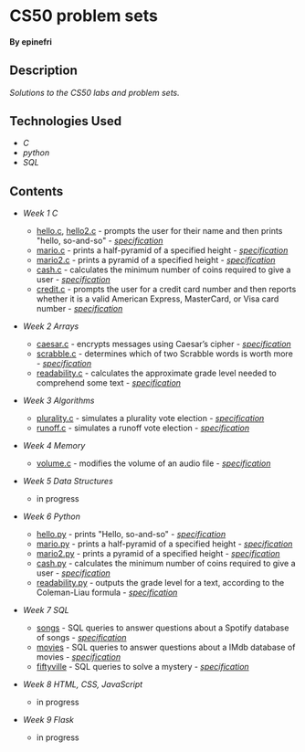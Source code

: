 # CS50 problem sets

#### By epinefri

## Description

_Solutions to the CS50 labs and problem sets._

## Technologies Used

* _C_
* _python_
* _SQL_

## Contents

* _Week 1 C_
  * [hello.c](week1/hello.c), [hello2.c](week1/hello2.c) - prompts the user for their name and then prints "hello, so-and-so" - _[specification](https://cs50.harvard.edu/x/2022/psets/1/hello/)_
  * [mario.c](week1/mario.c) - prints a half-pyramid of a specified height - _[specification](https://cs50.harvard.edu/x/2022/psets/1/mario/less/)_
  * [mario2.c](week1/mario2.c) - prints a pyramid of a specified height - _[specification](https://cs50.harvard.edu/x/2022/psets/1/mario/more/)_
  * [cash.c](week1/cash.c) - calculates the minimum number of coins required to give a user  - _[specification](https://cs50.harvard.edu/x/2022/psets/1/cash/)_
  * [credit.c](week1/credit.c) - prompts the user for a credit card number and then reports whether it is a valid American Express, MasterCard, or Visa card number - _[specification](https://cs50.harvard.edu/x/2022/psets/1/credit/)_ 
  
* _Week 2 Arrays_
  * [caesar.c](week2/caesar.c) - encrypts messages using Caesar’s cipher - _[specification](https://cs50.harvard.edu/x/2022/psets/2/caesar/)_
  * [scrabble.c](week2/scrabble.c) - determines which of two Scrabble words is worth more - _[specification](https://cs50.harvard.edu/x/2022/labs/2)_
  * [readability.c](week2/readability.c) - calculates the approximate grade level needed to comprehend some text - _[specification](https://cs50.harvard.edu/x/2022/psets/2)_
  
* _Week 3 Algorithms_
  * [plurality.c](week3/plurality.c) - simulates a plurality vote election - _[specification](https://cs50.harvard.edu/x/2022/psets/3/plurality/)_
  * [runoff.c](week3/runoff.c) - simulates a runoff vote election - _[specification](https://cs50.harvard.edu/x/2022/psets/3/runoff/)_

* _Week 4 Memory_
  * [volume.c](week4/volume.c) - modifies the volume of an audio file - _[specification](https://cs50.harvard.edu/x/2022/labs/4/)_

* _Week 5 Data Structures_
  * in progress
  
* _Week 6 Python_
  * [hello.py](week6/hello.py) - prints "Hello, so-and-so" - _[specification](https://cs50.harvard.edu/x/2022/psets/6/hello/)_
  * [mario.py](week6/mario.py) - prints a half-pyramid of a specified height - _[specification](https://cs50.harvard.edu/x/2022/psets/6/mario/less/)_
  * [mario2.py](week6/mario2.py) - prints a pyramid of a specified height - _[specification](https://cs50.harvard.edu/x/2022/psets/6/mario/more/)_
  * [cash.py](week6/cash.py) - calculates the minimum number of coins required to give a user - _[specification](https://cs50.harvard.edu/x/2022/psets/6/cash/)_
  * [readability.py](week6/readability.py) - outputs the grade level for a text, according to the Coleman-Liau formula - _[specification](https://cs50.harvard.edu/x/2022/psets/6/readability/)_ 
 
* _Week 7 SQL_
  * [songs](week7/songs) - SQL queries to answer questions about a Spotify database of songs - _[specification](https://cs50.harvard.edu/x/2022/labs/7/)_
  * [movies](week7/movies) - SQL queries to answer questions about a IMdb database of movies - _[specification](https://cs50.harvard.edu/x/2022/psets/7/movies/)_
  * [fiftyville](week7/fiftyville) - SQL queries to solve a mystery - _[specification](https://cs50.harvard.edu/x/2022/psets/7/fiftyville/)_
  
  
* _Week 8 HTML, CSS, JavaScript_
  * in progress  
* _Week 9 Flask_
  * in progress
